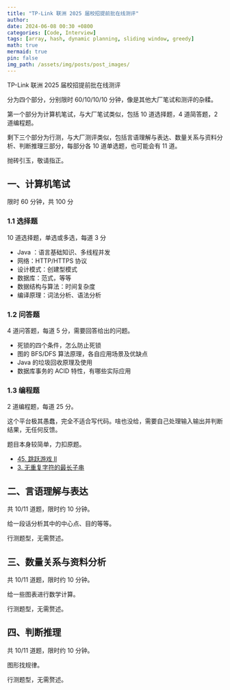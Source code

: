 ```yaml
---
title: "TP-Link 联洲 2025 届校招提前批在线测评"
author: 
date: 2024-06-08 00:30 +0800
categories: [Code, Interview]
tags: [array, hash, dynamic planning, sliding window, greedy]
math: true
mermaid: true
pin: false
img_path: /assets/img/posts/post_images/
---
```




TP-Link 联洲 2025 届校招提前批在线测评



分为四个部分，分别限时 60/10/10/10 分钟，像是其他大厂笔试和测评的杂糅。

第一个部分为计算机笔试，与大厂笔试类似，包括 10 道选择题，4 道简答题，2 道编程题。

剩下三个部分为行测，与大厂测评类似，包括言语理解与表达、数量关系与资料分析、判断推理三部分，每部分各 10 道单选题，也可能会有 11 道。



抛砖引玉，敬请指正。



## 一、计算机笔试

限时 60 分钟，共 100 分



### 1.1 选择题

10 道选择题，单选或多选，每道 3 分

- Java ：语言基础知识、多线程并发
- 网络：HTTP/HTTPS 协议
- 设计模式：创建型模式
- 数据库：范式，等等
- 数据结构与算法：时间复杂度
- 编译原理：词法分析、语法分析



### 1.2 问答题

4 道问答题，每道 5 分，需要回答给出的问题。

- 死锁的四个条件，怎么防止死锁
- 图的 BFS/DFS 算法原理，各自应用场景及优缺点
- Java 的垃圾回收原理及使用
- 数据库事务的 ACID 特性，有哪些实际应用



### 1.3 编程题

2 道编程题，每道 25 分。

这个平台极其愚蠢，完全不适合写代码。啥也没给，需要自己处理输入输出并判断结果，无任何反馈。

题目本身较简单，力扣原题。

- [45. 跳跃游戏 II](https://leetcode.cn/problems/jump-game-ii/)
- [3. 无重复字符的最长子串](https://leetcode.cn/problems/longest-substring-without-repeating-characters/)



## 二、言语理解与表达

共 10/11 道题，限时约 10 分钟。

给一段话分析其中的中心点、目的等等。

行测题型，无需赘述。



## 三、数量关系与资料分析

共 10/11 道题，限时约 10 分钟。

给一些图表进行数学计算。

行测题型，无需赘述。



## 四、判断推理

共 10/11 道题，限时约 10 分钟。

图形找规律。

行测题型，无需赘述。

